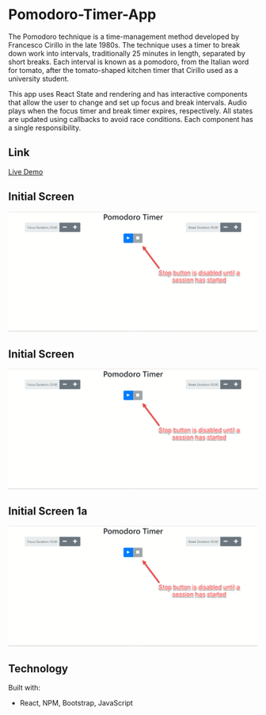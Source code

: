 # Pomodoro-Timer-App
The Pomodoro technique is a time-management method developed by Francesco Cirillo in the late 1980s. The technique uses a timer to break down work into intervals, traditionally 25 minutes in length, separated by short breaks. Each interval is known as a pomodoro, from the Italian word for tomato, after the tomato-shaped kitchen timer that Cirillo used as a university student.

This app uses React State and rendering and has interactive components that allow the user to change and set up focus and break intervals. Audio plays when the focus timer and break timer expires, respectively. All states are updated using callbacks to avoid race conditions. Each component has a single responsibility.

## Link
[Live Demo](https://pomodoro-project-qsty4az65-jessicatam128-gmailcom.vercel.app/)

## Initial Screen
![Alt text](./img/initialscreen.jpg?raw=true)

## Initial Screen
![Alt text](./img/initialscreen.jpg?raw=true)

## Initial Screen 1a
![Alt text](./img/initialscreen.jpg?raw=true)




## Technology
Built with: 
- React, NPM, Bootstrap, JavaScript